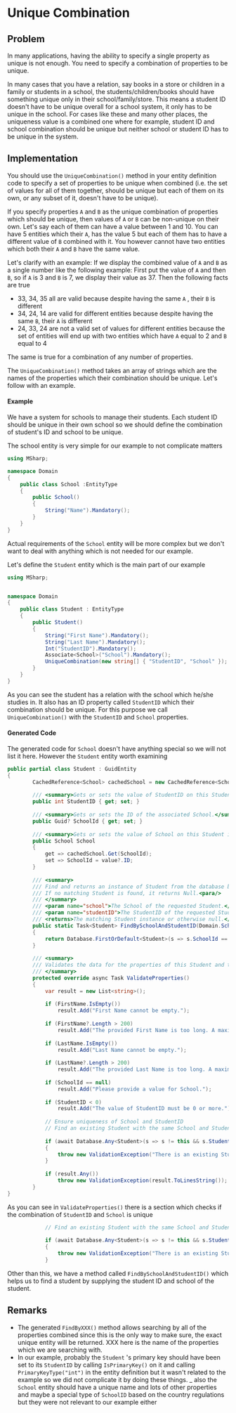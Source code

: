 # Unique Combination

## Problem

In many applications, having the ability to specify a single property as unique is not enough.
You need to specify a combination of properties to be unique.

In many cases that you have a relation, say books in a store or children in a family or students in a school, the students/children/books should have something unique only in their school/family/store.
This means a student ID doesn't have to be unique overall for a school system, it only has to be unique in the school.
For cases like these and many other places, the uniqueness value is a combined one where for example, student ID and school combination should be unique but neither school or student ID has to be unique in the system.

## Implementation

You should use the `UniqueCombination()` method in your entity definition code to specify a set of properties to be unique when combined (i.e. the set of values for all of them together, should be unique but each of them on its own, or any subset of it, doesn't have to be unique).

If you specify properties `A` and `B` as the unique combination of properties which should be unique, then values of `A` or `B` can be non-unique on their own.
Let's say each of them can have a value between 1 and 10.
You can have 5 entities which their `A`, has the value 5 but each of them has to have a different value of `B` combined with it.
You however cannot have two entities which both their `A` and `B` have the same value.

Let's clarify with an example:
If we display the combined value of `A` and `B` as a single number like the following example: First put the value of `A` and then `B`, so if `A` is 3 and `B` is 7, we display their value as 37.
Then the following facts are true

-  33, 34, 35 all are valid because despite having the same `A` , their `B` is different
- 34, 24, 14 are valid for different entities because despite having the same `B`, their `A` is different
- 24, 33, 24 are not a valid set of values for different entities because the set of entities will end up with two entities which have `A` equal to 2 and `B` equal to 4

The same is true for a combination of any number of properties.

The `UniqueCombination()` method takes an array of strings which are the names of the properties which their combination should be unique.
Let's follow with an example.

#### Example

We have a system for schools to manage their students.
Each student ID should be unique in their own school so we should define the combination of student's ID and school to be unique.

The school entity is very simple for our example to not complicate matters

```csharp
using MSharp;

namespace Domain
{
    public class School :EntityType
    {
        public School()
        {
            String("Name").Mandatory();
        }
    }
}

```

Actual requirements of the `School` entity will be more complex but we don't want to deal with anything which is not needed for our example. 

Let's define the `Student` entity which is the main part of our example

```csharp
using MSharp;


namespace Domain
{
    public class Student : EntityType
    {
        public Student()
        {
            String("First Name").Mandatory();
            String("Last Name").Mandatory();
            Int("StudentID").Mandatory();
            Associate<School>("School").Mandatory();
            UniqueCombination(new string[] { "StudentID", "School" });
        }
    }
}

```

As you can see the student has a relation with the school which he/she studies in.
It also has an ID property called `StudentID` which their combination should be unique.
For this purpose we call `UniqueCombination()` with the `StudentID` and `School` properties.

#### Generated Code

The generated code for `School` doesn't have anything special so we will not list it here.
However the `Student` entity worth examining

```csharp
public partial class Student : GuidEntity
{
        CachedReference<School> cachedSchool = new CachedReference<School>();
        
        /// <summary>Gets or sets the value of StudentID on this Student instance.</summary>
        public int StudentID { get; set; }
        
        /// <summary>Gets or sets the ID of the associated School.</summary>
        public Guid? SchoolId { get; set; }
        
        /// <summary>Gets or sets the value of School on this Student instance.</summary>
        public School School
        {
            get => cachedSchool.Get(SchoolId);
            set => SchoolId = value?.ID;
        }
        
        /// <summary>
        /// Find and returns an instance of Student from the database by its School and StudentID.<para/>
        /// If no matching Student is found, it returns Null.<para/>
        /// </summary>
        /// <param name="school">The School of the requested Student.</param>
        /// <param name="studentID">The StudentID of the requested Student.</param>
        /// <returns>The matching Student instance or otherwise null.</returns>
        public static Task<Student> FindBySchoolAndStudentID(Domain.School school, int studentID)
        {
            return Database.FirstOrDefault<Student>(s => s.SchoolId == school && s.StudentID == studentID);
        }
        
        /// <summary>
        /// Validates the data for the properties of this Student and throws a ValidationException if an error is detected.<para/>
        /// </summary>
        protected override async Task ValidateProperties()
        {
            var result = new List<string>();
            
            if (FirstName.IsEmpty())
                result.Add("First Name cannot be empty.");
            
            if (FirstName?.Length > 200)
                result.Add("The provided First Name is too long. A maximum of 200 characters is acceptable.");
            
            if (LastName.IsEmpty())
                result.Add("Last Name cannot be empty.");
            
            if (LastName?.Length > 200)
                result.Add("The provided Last Name is too long. A maximum of 200 characters is acceptable.");
            
            if (SchoolId == null)
                result.Add("Please provide a value for School.");
            
            if (StudentID < 0)
                result.Add("The value of StudentID must be 0 or more.");
            
            // Ensure uniqueness of School and StudentID
            // Find an existing Student with the same School and StudentID
            
            if (await Database.Any<Student>(s => s != this && s.StudentID == StudentID && s.SchoolId == SchoolId))
            {
                throw new ValidationException("There is an existing Student with the same School and StudentID in the database already.");
            }
            
            if (result.Any())
                throw new ValidationException(result.ToLinesString());
        }
}
```

As you can see in `ValidateProperties()` there is a section which checks if the combination of `StudentID` and `School` is unique

```csharp            // Ensure uniqueness of School and StudentID
            // Find an existing Student with the same School and StudentID
            
            if (await Database.Any<Student>(s => s != this && s.StudentID == StudentID && s.SchoolId == SchoolId))
            {
                throw new ValidationException("There is an existing Student with the same School and StudentID in the database already.");
            }
```

Other than this, we have a method called `FindBySchoolAndStudentID()` which helps us to find a student by supplying the student ID and school of the student.

## Remarks

- The generated `FindByXXX()` method allows searching by all of the properties combined since this is the only way to make sure, the exact unique entity will be returned.
XXX here is the name of the properties which we are searching with.
- In our example, probably the `Student` 's primary key should have been set to its `StudentID` by calling `IsPrimaryKey()` on it and calling `PrimaryKeyType("int")` in the entity definition but it wasn't related to the example so we did not complicate it by doing these things.
_ also the `School` entity should have a unique name and lots of other properties and maybe a special type of `SchoolID` based on the country regulations but they were not relevant to our example either